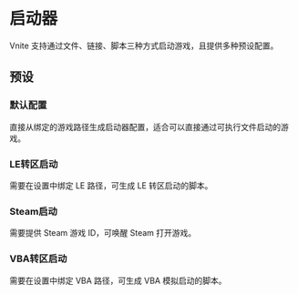 # 启动器

Vnite 支持通过文件、链接、脚本三种方式启动游戏，且提供多种预设配置。

## 预设

### 默认配置

直接从绑定的游戏路径生成启动器配置，适合可以直接通过可执行文件启动的游戏。

### LE转区启动

需要在设置中绑定 LE 路径，可生成 LE 转区启动的脚本。

### Steam启动

需要提供 Steam 游戏 ID，可唤醒 Steam 打开游戏。

### VBA转区启动

需要在设置中绑定 VBA 路径，可生成 VBA 模拟启动的脚本。
